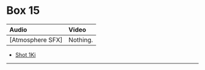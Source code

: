 # Box 15

| Audio | Video |
|:---|:---|
| [Atmosphere SFX] | Nothing. |

* [Shot 1Ki](1Ki.md)

- - - - -
